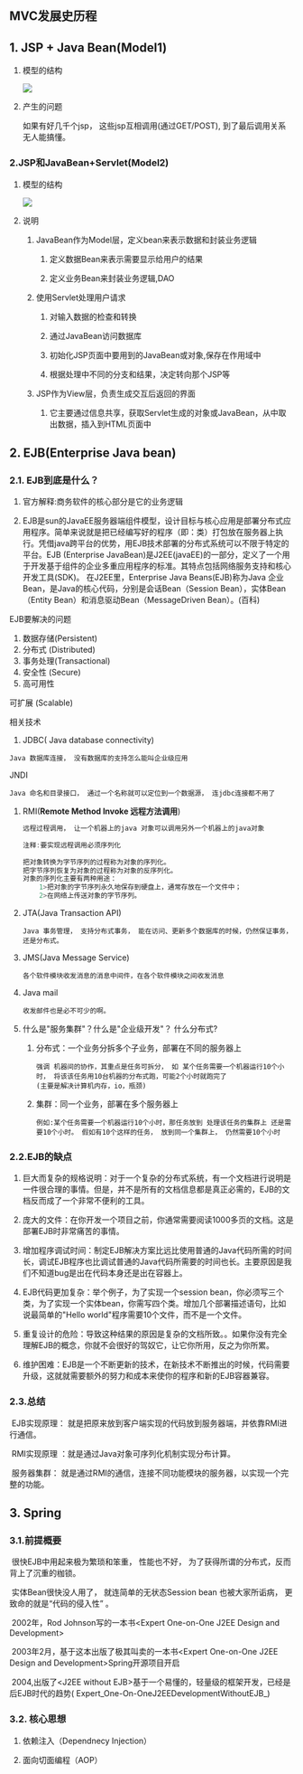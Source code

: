 ## MVC发展史历程

## 1. JSP + Java Bean\(Model1\)

1. 模型的结构

   ![](http://opzv089nq.bkt.clouddn.com/17-7-15/83213509.jpg)

2. 产生的问题

   如果有好几千个jsp， 这些jsp互相调用\(通过GET/POST\), 到了最后调用关系无人能搞懂。

### 2.JSP和JavaBean+Servlet\(Model2\)

1. 模型的结构

   ![](http://opzv089nq.bkt.clouddn.com/17-7-15/6405306.jpg)

2. 说明

   1. JavaBean作为Model层，定义bean来表示数据和封装业务逻辑

      1. 定义数据Bean来表示需要显示给用户的结果

      2. 定义业务Bean来封装业务逻辑,DAO

   2. 使用Servlet处理用户请求

      1. 对输入数据的检查和转换

      2. 通过JavaBean访问数据库

      3. 初始化JSP页面中要用到的JavaBean或对象,保存在作用域中

      4. 根据处理中不同的分支和结果，决定转向那个JSP等

   3. JSP作为View层，负责生成交互后返回的界面

      1. 它主要通过信息共享，获取Servlet生成的对象或JavaBean，从中取出数据，插入到HTML页面中

## 2. EJB\(Enterprise Java bean\)

### 2.1. EJB到底是什么？

1. 官方解释:商务软件的核心部分是它的业务逻辑

2. EJB是sun的JavaEE服务器端组件模型，设计目标与核心应用是部署分布式应用程序。简单来说就是把已经编写好的程序（即：类）打包放在服务器上执行。凭借java跨平台的优势，用EJB技术部署的分布式系统可以不限于特定的平台。EJB \(Enterprise JavaBean\)是J2EE\(javaEE\)的一部分，定义了一个用于开发基于组件的企业多重应用程序的标准。其特点包括网络服务支持和核心开发工具\(SDK\)。 在J2EE里，Enterprise Java Beans\(EJB\)称为Java 企业Bean，是Java的核心代码，分别是会话Bean（Session Bean），实体Bean（Entity Bean）和消息驱动Bean（MessageDriven Bean）。\(百科\)

EJB要解决的问题

1. 数据存储\(Persistent\)
2. 分布式 \(Distributed\)
3. 事务处理\(Transactional\)
4. 安全性 \(Secure\)
5. 高可用性

可扩展 \(Scalable\)

相关技术

1. JDBC\( Java database connectivity\)

```
Java 数据库连接， 没有数据库的支持怎么能叫企业级应用
```

JNDI

```
Java 命名和目录接口， 通过一个名称就可以定位到一个数据源， 连jdbc连接都不用了
```

1. RMI\(**Remote Method Invoke 远程方法调用**\)

   ```java
   远程过程调用， 让一个机器上的java 对象可以调用另外一个机器上的java对象 
   ​
   注释:要实现远程调用必须序列化
   ​
   把对象转换为字节序列的过程称为对象的序列化。
   把字节序列恢复为对象的过程称为对象的反序列化。
   对象的序列化主要有两种用途：
       1>把对象的字节序列永久地保存到硬盘上，通常存放在一个文件中；
       2>在网络上传送对象的字节序列。
   ```

2. JTA\(Java Transaction API\)

   ```
   Java 事务管理， 支持分布式事务， 能在访问、更新多个数据库的时候，仍然保证事务， 还是分布式。
   ```

3. JMS\(Java Message Service\)

   ```
   各个软件模块收发消息的消息中间件，在各个软件模块之间收发消息
   ```

4. Java mail

   ```
   收发邮件也是必不可少的啊。
   ```

5. 什么是"服务集群"？什么是"企业级开发"？ 什么分布式?

   1. 分布式：一个业务分拆多个子业务，部署在不同的服务器上

      ```
      强调 机器间的协作，其重点是任务可拆分， 如 某个任务需要一个机器运行10个小时， 将该该任务用10台机器的分布式跑，可能2个小时就跑完了
      (主要是解决计算机内存，io，瓶颈)
      ```

   2. 集群：同一个业务，部署在多个服务器上

      ```
      例如:某个任务需要一个机器运行10个小时，那任务放到 处理该任务的集群上 还是需要10个小时。 假如有10个这样的任务， 放到同一个集群上， 仍然需要10个小时
      ```

### 2.2.EJB的缺点

1. 巨大而复杂的规格说明：对于一个复杂的分布式系统，有一个文档进行说明是一件很合理的事情。但是，并不是所有的文档信息都是真正必需的，EJB的文档反而成了一个非常不便利的工具。

2. 庞大的文件：在你开发一个项目之前，你通常需要阅读1000多页的文档。这是部署EJB时非常痛苦的事情。

3. 增加程序调试时间：制定EJB解决方案比远比使用普通的Java代码所需的时间长，调试EJB程序也比调试普通的Java代码所需要的时间也长。主要原因是我们不知道bug是出在代码本身还是出在容器上。

4. EJB代码更加复杂：举个例子，为了实现一个session bean，你必须写三个类，为了实现一个实体bean，你需写四个类。增加几个部署描述语句，比如说最简单的"Hello world"程序需要10个文件，而不是一个文件。

5. 重复设计的危险：导致这种结果的原因是复杂的文档所致。。如果你没有完全理解EJB的概念，你就不会很好的驾奴它，让它你所用，反之为你所累。

6. 维护困难：EJB是一个不断更新的技术，在新技术不断推出的时候，代码需要升级，这就就需要额外的努力和成本来使你的程序和新的EJB容器兼容。

### 2.3.总结

​ EJB实现原理： 就是把原来放到客户端实现的代码放到服务器端，并依靠RMI进行通信。

​ RMI实现原理 ：就是通过Java对象可序列化机制实现分布计算。

​ 服务器集群： 就是通过RMI的通信，连接不同功能模块的服务器，以实现一个完整的功能。

## 3. Spring

### 3.1.前提概要

​ 很快EJB中用起来极为繁琐和笨重， 性能也不好， 为了获得所谓的分布式，反而背上了沉重的枷锁。

​ 实体Bean很快没人用了， 就连简单的无状态Session bean 也被大家所诟病， 更致命的就是“代码的侵入性” 。

​ 2002年，Rod Johnson写的一本书&lt;Expert One-on-One J2EE Design and Development&gt;

​ 2003年2月，基于这本出版了极其叫卖的一本书&lt;Expert One-on-One J2EE Design and Development&gt;Spring开源项目开启

​ 2004,出版了&lt;J2EE without EJB&gt;基于一个易懂的，轻量级的框架开发，已经是后EJB时代的趋势\( Expert_One-On-OneJ2EEDevelopmentWithoutEJB_\)

### 3.2. 核心思想

1. 依赖注入（Dependnecy Injection）

2. 面向切面编程（AOP）

### 

​

